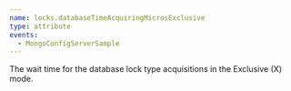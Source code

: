 ```yaml
---
name: locks.databaseTimeAcquiringMicrosExclusive
type: attribute
events:
  - MongoConfigServerSample
---
```


The wait time for the database lock type acquisitions in the Exclusive (X) mode.